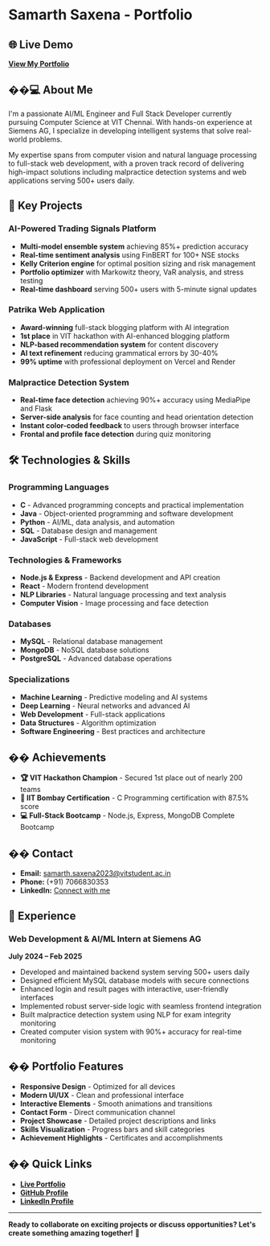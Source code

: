 # Samarth Saxena - Portfolio

## 🌐 Live Demo
**[View My Portfolio](https://portfolio-ten-pi-1ntr2n4hgx.vercel.app/)**

## ��‍💻 About Me

I'm a passionate AI/ML Engineer and Full Stack Developer currently pursuing Computer Science at VIT Chennai. With hands-on experience at Siemens AG, I specialize in developing intelligent systems that solve real-world problems.

My expertise spans from computer vision and natural language processing to full-stack web development, with a proven track record of delivering high-impact solutions including malpractice detection systems and web applications serving 500+ users daily.

## 🚀 Key Projects

### AI-Powered Trading Signals Platform
- **Multi-model ensemble system** achieving 85%+ prediction accuracy
- **Real-time sentiment analysis** using FinBERT for 100+ NSE stocks
- **Kelly Criterion engine** for optimal position sizing and risk management
- **Portfolio optimizer** with Markowitz theory, VaR analysis, and stress testing
- **Real-time dashboard** serving 500+ users with 5-minute signal updates

### Patrika Web Application
- **Award-winning** full-stack blogging platform with AI integration
- **1st place** in VIT hackathon with AI-enhanced blogging platform
- **NLP-based recommendation system** for content discovery
- **AI text refinement** reducing grammatical errors by 30-40%
- **99% uptime** with professional deployment on Vercel and Render

### Malpractice Detection System
- **Real-time face detection** achieving 90%+ accuracy using MediaPipe and Flask
- **Server-side analysis** for face counting and head orientation detection
- **Instant color-coded feedback** to users through browser interface
- **Frontal and profile face detection** during quiz monitoring

## 🛠️ Technologies & Skills

### Programming Languages
- **C** - Advanced programming concepts and practical implementation
- **Java** - Object-oriented programming and software development
- **Python** - AI/ML, data analysis, and automation
- **SQL** - Database design and management
- **JavaScript** - Full-stack web development

### Technologies & Frameworks
- **Node.js & Express** - Backend development and API creation
- **React** - Modern frontend development
- **NLP Libraries** - Natural language processing and text analysis
- **Computer Vision** - Image processing and face detection

### Databases
- **MySQL** - Relational database management
- **MongoDB** - NoSQL database solutions
- **PostgreSQL** - Advanced database operations

### Specializations
- **Machine Learning** - Predictive modeling and AI systems
- **Deep Learning** - Neural networks and advanced AI
- **Web Development** - Full-stack applications
- **Data Structures** - Algorithm optimization
- **Software Engineering** - Best practices and architecture

## �� Achievements

- **🏆 VIT Hackathon Champion** - Secured 1st place out of nearly 200 teams
- **📜 IIT Bombay Certification** - C Programming certification with 87.5% score
- **💻 Full-Stack Bootcamp** - Node.js, Express, MongoDB Complete Bootcamp

## �� Contact

- **Email:** samarth.saxena2023@vitstudent.ac.in
- **Phone:** (+91) 7066830353
- **LinkedIn:** [Connect with me](https://linkedin.com/in/samarth-saxena)

## 🚀 Experience

### Web Development & AI/ML Intern at Siemens AG
**July 2024 – Feb 2025**

- Developed and maintained backend system serving 500+ users daily
- Designed efficient MySQL database models with secure connections
- Enhanced login and result pages with interactive, user-friendly interfaces
- Implemented robust server-side logic with seamless frontend integration
- Built malpractice detection system using NLP for exam integrity monitoring
- Created computer vision system with 90%+ accuracy for real-time monitoring

## �� Portfolio Features

- **Responsive Design** - Optimized for all devices
- **Modern UI/UX** - Clean and professional interface
- **Interactive Elements** - Smooth animations and transitions
- **Contact Form** - Direct communication channel
- **Project Showcase** - Detailed project descriptions and links
- **Skills Visualization** - Progress bars and skill categories
- **Achievement Highlights** - Certificates and accomplishments

## �� Quick Links

- **[Live Portfolio](https://portfolio-ten-pi-1ntr2n4hgx.vercel.app/)**
- **[GitHub Profile](https://github.com/bluebox123)**
- **[LinkedIn Profile](https://linkedin.com/in/samarth-saxena)**

---

**Ready to collaborate on exciting projects or discuss opportunities? Let's create something amazing together!** 🚀
